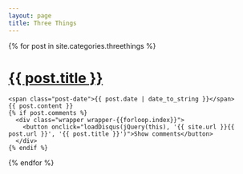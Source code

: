 ```yaml
---
layout: page
title: Three Things
---
```


<div class="posts">
  {% for post in site.categories.threethings %}
  <div class="post">
    <h1 class="post-title">
      <a href="{{ post.url }}">
        {{ post.title }}
      </a>
    </h1>

    <span class="post-date">{{ post.date | date_to_string }}</span>
    {{ post.content }}
    {% if post.comments %}
      <div class="wrapper wrapper-{{forloop.index}}">
        <button onclick="loadDisqus(jQuery(this), '{{ site.url }}{{ post.url }}', '{{ post.title }}')">Show comments</button>
      </div>
    {% endif %}
  </div>
  {% endfor %}
</div>
